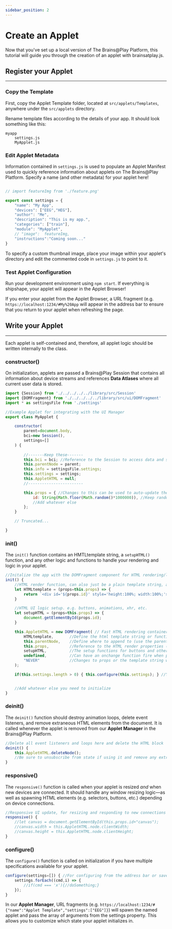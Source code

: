 ```yaml
---
sidebar_position: 2
---
```


# Create an Applet

Now that you've set up a local version of The Brains@Play Platform, this tutorial will guide you through the creation of an applet with brainsatplay.js.

## Register your Applet
---

### Copy the Template
First, copy the Applet Template folder, located at `src/applets/Templates`, anywhere under the `src/applets` directory. 

Rename template files according to the details of your app. It should look something like this:
```
myapp
    settings.js
    MyApplet.js
```

### Edit Applet Metadata
Information contained in `settings.js` is used to populate an Applet Manifest used to quickly reference information about applets on The Brains@Play Platform.  Specify a name (and other metadata) for your applet here!

```js

// import featureImg from './feature.png'

export const settings = {
    "name": "My App",
    "devices": ["EEG","HEG"],
    "author": "Me",
    "description": "This is my app.",
    "categories": ["train"],
    "module": "MyApplet",
    // "image":  featureImg,
	"instructions":"Coming soon..."
}

```

To specify a custom thumbnail image, place your image within your applet's directory and edit the commented code in `settings.js` to point to it.

### Test Applet Configuration
Run your development environment using `npm start`. If everything is shipshape, your applet will appear in the Applet Browser! 

If you enter your applet from the Applet Browser, a URL fragment (e.g. `https://localhost:1234/#My%20App` will appear in the address bar to ensure that you return to your applet when refreshing the page.

## Write your Applet
---

Each applet is self-contained and, therefore, all applet logic should be written internally to the class. 

### constructor()
On initialization, applets are passed a Brains@Play Session that contains all information about device streams and references **Data Atlases** where all current user data is stored.

``` javascript
import {Session} from './../../../../library/src/Session'
import {DOMFragment} from './../../../../library/src/ui/DOMFragment'
import * as settingsFile from './settings'

//Example Applet for integrating with the UI Manager
export class MyApplet {

    constructor(
        parent=document.body,
        bci=new Session(),
        settings=[]
    ) {
    
        //-------Keep these------- 
        this.bci = bci; //Reference to the Session to access data and subscribe
        this.parentNode = parent;
        this.info = settingsFile.settings;
        this.settings = settings;
        this.AppletHTML = null;
        //------------------------

        this.props = { //Changes to this can be used to auto-update the HTML and track important UI values 
            id: String(Math.floor(Math.random()*1000000)), //Keep random ID
            //Add whatever else
        };
    }

    // Truncated...

}
```

### init()
The `init()` function contains an HMTLtemplate string, a `setupHTML()` function, and any other logic and functions to handle your rendering and logic in your applet. 

``` javascript
//Initalize the app with the DOMFragment component for HTML rendering/logic to be used by the UI manager. Customize the app however otherwise.
init() {
    //HTML render function, can also just be a plain template string, add the random ID to named divs so they don't cause conflicts with other UI elements
    let HTMLtemplate = (props=this.props) => { 
        return `<div id='${props.id}' style='height:100%; width:100%;'></div>`;
    }

    //HTML UI logic setup. e.g. buttons, animations, xhr, etc.
    let setupHTML = (props=this.props) => {
        document.getElementById(props.id);
    }

    this.AppletHTML = new DOMFragment( // Fast HTML rendering container object
        HTMLtemplate,       //Define the html template string or function with properties
        this.parentNode,    //Define where to append to (use the parentNode)
        this.props,         //Reference to the HTML render properties (optional)
        setupHTML,          //The setup functions for buttons and other onclick/onchange/etc functions which won't work inline in the template string
        undefined,          //Can have an onchange function fire when properties change
        "NEVER"             //Changes to props or the template string will automatically rerender the html template if "NEVER" is changed to "FRAMERATE" or another value, otherwise the UI manager handles resizing and reinits when new apps are added/destroyed
    );  

    if(this.settings.length > 0) { this.configure(this.settings); } //You can give the app initialization settings if you want via an array.


    //Add whatever else you need to initialize
}
```

### deinit()
The `deinit()` function should destroy animation loops, delete event listeners, and remove extraneous HTML elements from the document. It is called whenever the applet is removed from our **Applet Manager** in the Brains@Play Platform.

``` javascript
//Delete all event listeners and loops here and delete the HTML block
deinit() {
    this.AppletHTML.deleteNode();
    //Be sure to unsubscribe from state if using it and remove any extra event listeners
}
```


### responsive()
The `responsive()` function is called when your applet is resized *and* when new devices are connected. It should handle any window resizing logic—as well as spawning HTML elements (e.g. selectors, buttons, etc.) depending on device connections.

``` javascript
//Responsive UI update, for resizing and responding to new connections detected by the UI manager
responsive() {
    //let canvas = document.getElementById(this.props.id+"canvas");
    //canvas.width = this.AppletHTML.node.clientWidth;
    //canvas.height = this.AppletHTML.node.clientHeight;
}
```

### configure()
The `configure()` function is called on initialization if you have multiple specifications available for your applet. 

``` javascript
configure(settings=[]) { //For configuring from the address bar or saved settings. Expects an array of arguments [a,b,c] to do whatever with
    settings.forEach((cmd,i) => {
        //if(cmd === 'x'){//doSomething;}
    });
}
```

In our **Applet Manager**, URL fragments (e.g. `https://localhost:1234/#{"name":"Applet Template","settings":["EEG"]}`) will spawn the named applet and pass the array of arguments from the settings property. This allows you to customize which state your applet initializes in. 